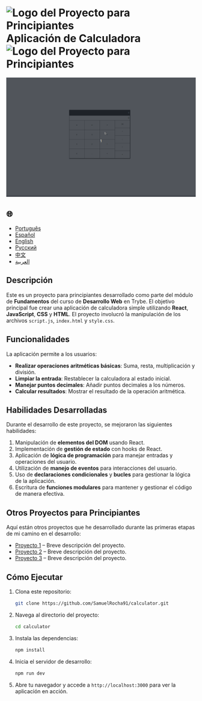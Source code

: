 # ![Logo del Proyecto para Principiantes](https://img.icons8.com/emoji/48/000000/star-emoji.png) Aplicación de Calculadora ![Logo del Proyecto para Principiantes](https://img.icons8.com/emoji/48/000000/star-emoji.png)

![Demostración del Proyecto](./gifs/calculator.gif)

<h2>🌐</h2>
<ul>
  <li><a href="https://github.com/SamuelRocha91/calculator" target="_blank">Português</a></li>
  <li><a href="https://github.com/SamuelRocha91/calculator/blob/main/README_es.md" target="_blank">Español</a></li>
  <li><a href="https://github.com/SamuelRocha91/calculator/blob/main/README_en.md" target="_blank">English</a></li>
  <li><a href="https://github.com/SamuelRocha91/calculator/blob/main/README_ru.md" target="_blank">Русский</a></li>
  <li><a href="https://github.com/SamuelRocha91/calculator/blob/main/README_ch.md" target="_blank">中文</a></li>
  <li><a href="https://github.com/SamuelRocha91/calculator/blob/main/README_ar.md" target="_blank">العربية</a></li>
</ul>

## Descripción

Este es un proyecto para principiantes desarrollado como parte del módulo de **Fundamentos** del curso de **Desarrollo Web** en Trybe. El objetivo principal fue crear una aplicación de calculadora simple utilizando **React**, **JavaScript**, **CSS** y **HTML**. El proyecto involucró la manipulación de los archivos `script.js`, `index.html` y `style.css`.

## Funcionalidades

La aplicación permite a los usuarios:

- **Realizar operaciones aritméticas básicas**: Suma, resta, multiplicación y división.
- **Limpiar la entrada**: Restablecer la calculadora al estado inicial.
- **Manejar puntos decimales**: Añadir puntos decimales a los números.
- **Calcular resultados**: Mostrar el resultado de la operación aritmética.

## Habilidades Desarrolladas

Durante el desarrollo de este proyecto, se mejoraron las siguientes habilidades:

1. Manipulación de **elementos del DOM** usando React.
2. Implementación de **gestión de estado** con hooks de React.
3. Aplicación de **lógica de programación** para manejar entradas y operaciones del usuario.
4. Utilización de **manejo de eventos** para interacciones del usuario.
5. Uso de **declaraciones condicionales** y **bucles** para gestionar la lógica de la aplicación.
6. Escritura de **funciones modulares** para mantener y gestionar el código de manera efectiva.

## Otros Proyectos para Principiantes

Aquí están otros proyectos que he desarrollado durante las primeras etapas de mi camino en el desarrollo:

- [Proyecto 1](#) – Breve descripción del proyecto.
- [Proyecto 2](#) – Breve descripción del proyecto.
- [Proyecto 3](#) – Breve descripción del proyecto.

## Cómo Ejecutar

1. Clona este repositorio:
   ```bash
   git clone https://github.com/SamuelRocha91/calculator.git
   ```
2. Navega al directorio del proyecto:
   ```bash
   cd calculator
   ```
3. Instala las dependencias:
   ```bash
   npm install
   ```
4. Inicia el servidor de desarrollo:
   ```bash
   npm run dev
   ```
5. Abre tu navegador y accede a `http://localhost:3000` para ver la aplicación en acción.

